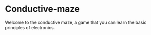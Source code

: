 # Conductive-maze
Welcome to the conductive maze, a game that you can learn the basic principles of electronics.
